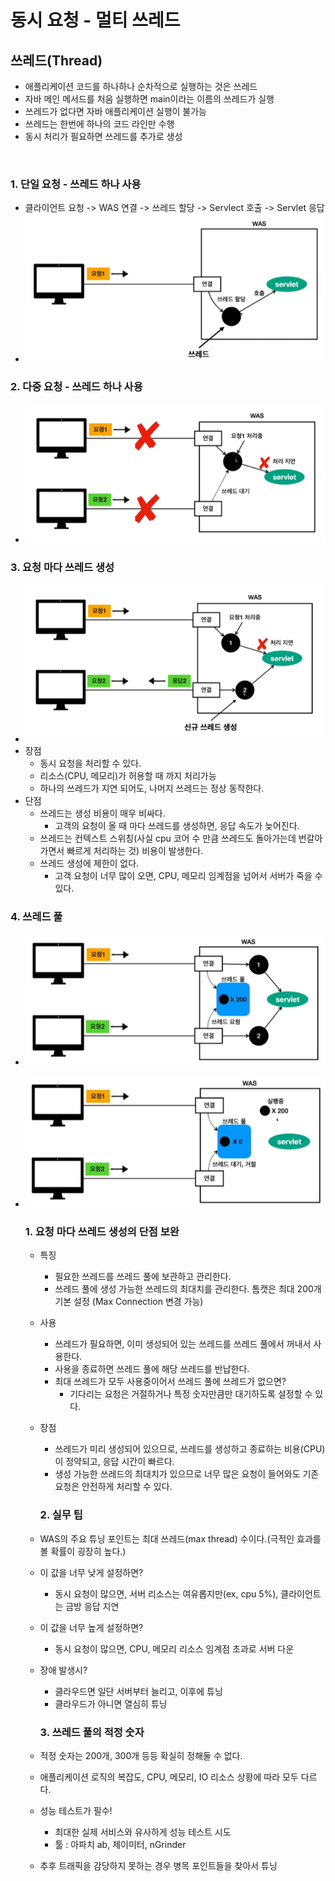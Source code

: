# 동시 요청 - 멀티 쓰레드
## 쓰레드(Thread)
* 애플리케이션 코드를 하나하나 순차적으로 실행하는 것은 쓰레드
* 자바 메인 메서드를 처음 실행하면 main이라는 이름의 쓰레드가 실행
* 쓰레드가 없다면 자바 애플리케이션 실행이 불가능
* 쓰레드는 한번에 하나의 코드 라인만 수행
* 동시 처리가 필요하면 쓰레드를 추가로 생성

<br>

### 1. 단일 요청 - 쓰레드 하나 사용
* 클라이언트 요청 -> WAS 연결 -> 쓰레드 할당 -> Servlect 호출 -> Servlet 응답
* ![Thread](./Simultaneous_Request-Multi_Thread1.png)

### 2. 다중 요청 - 쓰레드 하나 사용
* ![Thread](./Simultaneous_Request-Multi_Thread2.png)

### 3. 요청 마다 쓰레드 생성
* ![Thread](./Simultaneous_Request-Multi_Thread3.png)
* 장점
  * 동시 요청을 처리할 수 있다.
  * 리소스(CPU, 메모리)가 허용할 때 까지 처리가능
  * 하나의 쓰레드가 지연 되어도, 나머지 쓰레드는 정상 동작한다.
* 단점
  * 쓰레드는 생성 비용이 매우 비싸다.
    * 고객의 요청이 올 때 마다 쓰레드를 생성하면, 응답 속도가 늦어진다.
  * 쓰레드는 컨텍스트 스위칭(사실 cpu 코어 수 만큼 쓰레드도 돌아가는데 번갈아 가면서 빠르게 처리하는 것) 비용이 발생한다.
  * 쓰레드 생성에 제한이 없다.
    * 고객 요청이 너무 많이 오면, CPU, 메모리 임계점을 넘어서 서버가 죽을 수 있다.

### 4. 쓰레드 풀
* ![Thread](./Simultaneous_Request-Multi_Thread4.png)
* ![Thread](./Simultaneous_Request-Multi_Thread5.png)

    ### 1. 요청 마다 쓰레드 생성의 단점 보완
  * 특징
    * 필요한 쓰레드를 쓰레드 풀에 보관하고 관리한다.
    * 쓰레드 풀에 생성 가능한 쓰레드의 최대치를 관리한다. 톰캣은 최대 200개 기본 설정 (Max Connection 변경 가능)
  * 사용
    * 쓰레드가 필요하면, 이미 생성되어 있는 쓰레드를 쓰레드 풀에서 꺼내서 사용한다.
    * 사용을 종료하면 쓰레드 풀에 해당 쓰레드를 반납한다.
    * 최대 쓰레드가 모두 사용중이어서 쓰레드 풀에 쓰레드가 없으면?
      * 기다리는 요청은 거절하거나 특정 숫자만큼만 대기하도록 설정할 수 있다.
  * 장점
    * 쓰레드가 미리 생성되어 있으므로, 쓰레드를 생성하고 종료하는 비용(CPU)이 정약되고, 응답 시간이 빠르다.
    * 생성 가능한 쓰레드의 최대치가 있으므로 너무 많은 요청이 들어와도 기존 요청은 안전하게 처리할 수 있다.

    ### 2. 실무 팁
  * WAS의 주요 튜닝 포인트는 최대 쓰레드(max thread) 수이다.(극적인 효과를 볼 확률이 굉장히 높다.)
  * 이 값을 너무 낮게 설정하면?
    * 동시 요청이 많으면, 서버 리소스는 여유롭지만(ex, cpu 5%), 클라이언트는 금방 응답 지연
  * 이 값을 너무 높게 설정하면?
    * 동시 요청이 많으면, CPU, 메모리 리소스 임계점 초과로 서버 다운
  * 장애 발생시?
    * 클라우드면 일단 서버부터 늘리고, 이후에 튜닝
    * 클라우드가 아니면 열심히 튜닝

    ### 3. 쓰레드 풀의 적정 숫자
  * 적정 숫자는 200개, 300개 등등 확실히 정해둘 수 없다.
  * 애플리케이션 로직의 복잡도, CPU, 메모리, IO 리소스 상황에 따라 모두 다르다.
  * 성능 테스트가 필수!
    * 최대한 실제 서비스와 유사하게 성능 테스트 시도
    * 툴 : 아파치 ab, 제이미터, nGrinder
  * 추후 트래픽을 감당하지 못하는 경우 병목 포인트들을 찾아서 튜닝